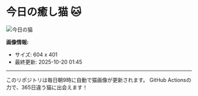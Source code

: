 # 今日の癒し猫 🐱

![今日の猫](https://cdn2.thecatapi.com/images/MTg5MTk4MA.jpg)

**画像情報:**
- サイズ: 604 x 401
- 最終更新: 2025-10-20 01:45

---

このリポジトリは毎日朝9時に自動で猫画像が更新されます。
GitHub Actionsの力で、365日違う猫に出会えます！
